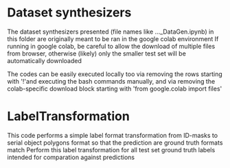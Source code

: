 # Dataset synthesizers

The dataset synthesizers presented (file names like ..._DataGen.ipynb) in this folder are originally meant to be ran in the google colab environment
If running in google colab, be careful to allow the download of multiple files from browser, otherwise (likely) only the smaller test set will be automatically downloaded

The codes can be easily executed locally too via removing the rows starting with '!'and executing the bash commands manually, and via removing the colab-specific download block starting with 'from google.colab import files'

# LabelTransformation

This code performs a simple label format transformation from ID-masks to serial object polygons format so that the prediction are ground truth formats match
Perform this label transformation for all test set ground truth labels intended for comparation against predictions